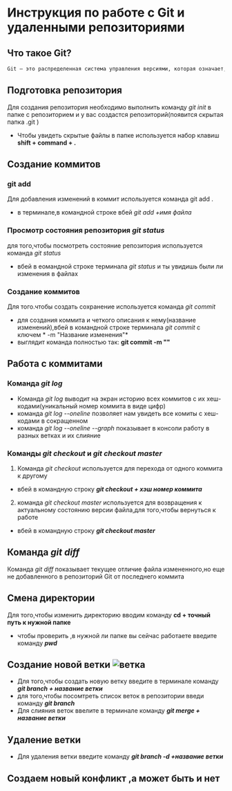 # Инструкция по работе с Git и удаленными репозиториями

## Что такое Git?
```sh
Git — это распределенная система управления версиями, которая означает, что локальный клон проекта — это полный репозиторий управления версиями. Полнофункциональные локальные репозитории упрощают работу как в автономном, так и в удаленном режиме. Разработчики фиксируют свою работу локально, а затем синхронизируют копию репозитория с копией на сервере.
```
## Подготовка репозитория
Для создания репозитория необходимо выполнить команду *git init* в папке с репозиторием и у вас создастся репозиторий(появится скрытая папка .git ) 
* Чтобы увидеть скрытые файлы в папке используется набор клавиш **shift + command + .**

## Создание коммитов

### git add
Для добавления изменений в коммит используется команда git add . 
* в терминале,в командной строке вбей *git add +имя файла*

### Просмотр состояния репозитория ***git status***

для того,чтобы посмотреть состояние репозитория используется команда *git status*
* вбей в еомандной строке терминала *git status* и ты увидишь были ли изменения в файлах


### Создание коммитов
Для того.чтобы создать сохранение используется команда *git commit*
* для создания коммита и четкого описания к нему(название изменений),вбей в командной строке терминала *git commit* с ключем * -m "Название изменения"*
* выглядит команда полностью так: **git commit -m ""**

## Работа с коммитами

### Команда ***git log***

 * Команда *git log* выводит на экран историю всех коммитов с их хеш-кодами(уникальный номер коммита в виде цифр)
 * команда *git log --oneline* позволяет нам увидеть все комиты с хеш-кодами в сокращенном 
 * команда *git log --oneline --graph* показывает в консоли работу в разных ветках и их слияние
 

 ### Команды *git checkout* и *git checkout master*

 1. Команда *git checkout* используется для перехода от одного коммита к другому
 * вбей в командную строку ***git checkout + хэш номер коммита***
2. команда *git checkout master* используется для возвращения к актуальному состоянию версии файла,для того,чтобы вернуться к работе
* вбей в командную строку ***git checkout master***

## Команда ***git diff***

Команда *git diff* показывает текущее отличие файла измененного,но еще не добавленного в репозиторий Git от последнего коммита

## Смена директории 

Для того,чтобы изменить директорию вводим команду **cd + точный путь к нужной папке**
* чтобы проверить ,в нужной ли папке вы сейчас работаете введите команду ***pwd***

## Создание новой ветки ![ветка](branch.jpg) 
 * Для того,чтобы создать новую ветку введите в терминале команду ***git branch + название ветки***
* для того,чтобы посомтреть список веток в репозитории введи команду ***git branch***
* Для слияния веток ввелите в терминале команду ***git merge + название ветки***

## Удаление ветки
* Для удаления ветки введите команду ***git branch -d +название ветки***

## Создаем новый конфликт ,а может быть и нет
```sh
```


